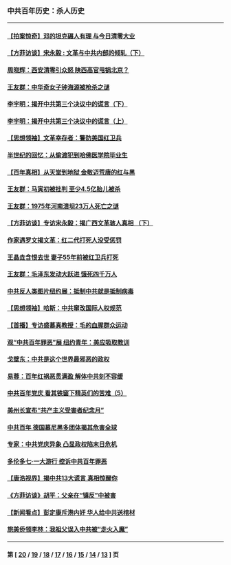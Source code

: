 ### 中共百年历史：杀人历史
---
#### [【拍案惊奇】邓的坦克碾人有理 与今日清零大业](../../pages/nf1176106/n13729574.md?07050430) 
#### [【方菲访谈】宋永毅 : 文革与中共内部的倾轧（下）](../../pages/nf1176106/n13486836.md?07050430) 
#### [周晓辉：西安清零引众怒 陕西高官甩锅北京？](../../pages/nf1176106/n13484627.md?07050430) 
#### [王友群：中华奇女子钟海源被枪杀之谜](../../pages/nf1176106/n13430555.md?07050430) 
#### [李宇明：揭开中共第三个决议中的谎言（下）](../../pages/nf1176106/n13389389.md?07050430) 
#### [李宇明：揭开中共第三个决议中的谎言（上）](../../pages/nf1176106/n13388697.md?07050430) 
#### [【思想领袖】文革幸存者：警防美国红卫兵](../../pages/nf1176106/n13339289.md?07050430) 
#### [半世纪的回忆：从偷渡犯到哈佛医学院毕业生](../../pages/nf1176106/n13345328.md?07050430) 
#### [【百年真相】从天堂到地狱 金敬迈荒唐的红与黑](../../pages/nf1176106/n13336995.md?07050430) 
#### [王友群：马寅初被批判 至少4.5亿胎儿被杀](../../pages/nf1176106/n13260313.md?07050430) 
#### [王友群：1975年河南溃坝23万人死亡之谜](../../pages/nf1176106/n13231576.md?07050430) 
#### [【方菲访谈】专访宋永毅：揭广西文革骇人真相 （下）](../../pages/nf1176106/n13209074.md?07050430) 
#### [作家遇罗文揭文革：红二代打死人没受惩罚](../../pages/nf1176106/n13205254.md?07050430) 
#### [王晶垚含恨去世 妻子55年前被红卫兵打死](../../pages/nf1176106/n13203590.md?07050430) 
#### [王友群：毛泽东发动大跃进 饿死四千万人](../../pages/nf1176106/n13177158.md?07050430) 
#### [中共反人类图片纽约展：抵制中共就是抵制病毒](../../pages/nf1176106/n13115371.md?07050430) 
#### [【思想领袖】哈斯：中共窜改国际人权规范](../../pages/nf1176106/n13053647.md?07050430) 
#### [【首播】专访盛慕真教授：毛的血腥群众运动](../../pages/nf1176106/n13091782.md?07050430) 
#### [观“中共百年罪恶”展 纽约青年：美应吸取教训](../../pages/nf1176106/n13085246.md?07050430) 
#### [戈壁东：中共是这个世界最邪恶的政权](../../pages/nf1176106/n13085641.md?07050430) 
#### [易蓉：百年红祸恶贯满盈 解体中共刻不容缓](../../pages/nf1176106/n13084455.md?07050430) 
#### [中共百年党庆 看其铁窗下精英们的苦难（5）](../../pages/nf1176106/n13076766.md?07050430) 
#### [美州长宣布“共产主义受害者纪念月”](../../pages/nf1176106/n13074024.md?07050430) 
#### [中共百年 德国慕尼黑多团体揭其危害全球](../../pages/nf1176106/n13068873.md?07050430) 
#### [专家：中共党庆异象 凸显政权陷末日危机](../../pages/nf1176106/n13067084.md?07050430) 
#### [多伦多七·一大游行 控诉中共百年罪恶](../../pages/nf1176106/n13062043.md?07050430) 
#### [【唐浩视界】揭中共13大谎言 真相惊醒你](../../pages/nf1176106/n13065208.md?07050430) 
#### [《方菲访谈》胡平：父亲在“镇反”中被害](../../pages/nf1176106/n13064114.md?07050430) 
#### [【新闻看点】彭定康斥港内奸 华人给中共送棺材](../../pages/nf1176106/n13064230.md?07050430) 
#### [旅美侨领李林：我祖父误入中共被“走火入魔”](../../pages/nf1176106/n13062777.md?07050430) 

---
#### 第 [ [20](./20.md?07050430) / [19](./19.md?07050430) / [18](./18.md?07050430) / [17](./17.md?07050430) / [16](./16.md?07050430) / [15](./15.md?07050430) / [14](./14.md?07050430) / [13](./13.md?07050430) ] 页
